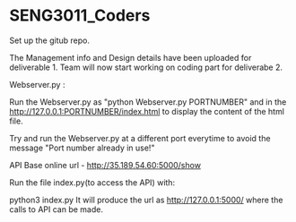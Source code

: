# SENG3011_Coders
Set up the gitub repo.

The Management info and Design details have been uploaded for deliverable 1.
Team will now start working on coding part for deliverabe 2.

Webserver.py : 

Run the Webserver.py as "python Webserver.py PORTNUMBER" 
and in the http://127.0.0.1:PORTNUMBER/index.html to display the content of the html file.

Try and run the Webserver.py at a different port everytime to avoid the message "Port number already in use!"

API Base online url - http://35.189.54.60:5000/show

Run the file index.py(to access the API) with:

python3 index.py 
It will produce the url as http://127.0.0.1:5000/ where the calls to API can be made.
